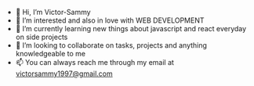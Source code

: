 - 👋 Hi, I’m Victor-Sammy
- 👀 I’m interested and also in love with WEB DEVELOPMENT 
- 🌱 I’m currently learning new things about javascript and react everyday on side projects
- 💞️ I’m looking to collaborate on tasks, projects and anything knowledgeable to me
- 📫 You can always reach me through my email at victorsammy1997@gmail.com

<!---
Victor-Sammy/Victor-Sammy is a ✨ special ✨ repository because its `README.md` (this file) appears on your GitHub profile.
You can click the Preview link to take a look at your changes.
--->
